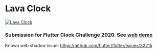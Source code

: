 # Lava Clock
<a href="https://jamesblasco.github.io/flutter_lava_clock/" rel="">![Lava Clock](https://github.com/jamesblasco/flutter_lava_clock/blob/master/lava_clock.gif?raw=true)</a>


### Submission for Flutter Clock Challenge 2020. See [web demo](https://jamesblasco.github.io/flutter_lava_clock/)





Known web shadow issue: https://github.com/flutter/flutter/issues/32215
